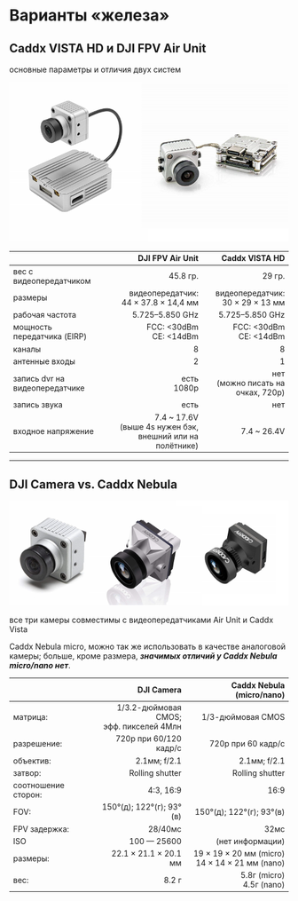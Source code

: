 # Варианты «железа»

## Caddx VISTA HD и DJI FPV Air Unit

основные параметры и отличия двух систем

![](/unit-vs-vista/pics/dji-caddx.png)

|                                |                                          DJI FPV Air Unit |                    Caddx VISTA HD |
| :----------------------------- | --------------------------------------------------------: | --------------------------------: |
| вес с видеопередатчиком        |                                                  45.8 гр. |                            29 гр. |
| размеры                        |                    видеопередатчик:<br /> 44 × 37.8 × 14,4 мм | видеопередатчик:<br />30 × 29 × 13 мм |
| рабочая частота                |                                          5.725–5.850 GHz |                   5.725–5.850 GHz |
| мощность передатчика (EIRP)    |                           FCC: <30dBm<br />CE: <14dBm |   FCC: <30dBm<br />CE: <14dBm |
| каналы                         |                                                         8 |                                 8 |
| антенные входы                 |                                                         2 |                                 1 |
| запись dvr на видеопередатчике |                                         есть<br />1080p | нет<br />(можно писать на очках, 720p) |
| запись звука                   |                                                      есть |                               нет |
| входное напряжение             | 7.4 ~ 17.6V<br />(выше 4s нужен бэк, внешний или на полётнике) |                       7.4 ~ 26.4V |

----

## DJI Camera vs. Caddx Nebula

![](/unit-vs-vista/pics/cameras.png)

все три камеры совместимы с видеопередатчиками Air Unit и Caddx Vista

Caddx Nebula micro, можно так же использовать в качестве аналоговой камеры; больше, кроме размера, ***значимых отличий у Caddx Nebula micro/nano нет***.

|                     |                                    DJI Camera |                            Caddx Nebula (micro/nano) |
| ------------------- | --------------------------------------------: | ---------------------------------------------------: |
| матрица:            | 1/3.2-дюймовая CMOS;<br /> эфф. пикселей 4Млн |                                    1/3-дюймовая CMOS |
| разрешение:         |                        720p при 60/120 кадр/с |                                   720p при 60 кадр/с |
| объектив:           |                                  2.1мм; f/2.1 |                                         2.1мм; f/2.1 |
| затвор:             |                               Rolling shutter |                                      Rolling shutter |
| соотношение сторон: |                                     4:3, 16:9 |                                                 16:9 |
| FOV:                |                      150°(д); 122°(г); 93°(в) |                             150°(д); 122°(г); 93°(в) |
| FPV задержка:       |                                       28/40мс |                                                 32мс |
| ISO                 |                                   100 — 25600 |                                     (нет информации) |
| размеры:            |                         22.1 × 21.1 × 20.1 мм | 19 × 19 × 20 мм (micro)<br /> 14 × 14 × 21 мм (nano) |
| вес:                |                                         8.2 г |                        5.8г (micro)<br />4.5г (nano) |

